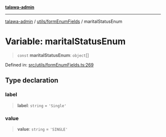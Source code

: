 [**talawa-admin**](../../../README.md)

***

[talawa-admin](../../../modules.md) / [utils/formEnumFields](../README.md) / maritalStatusEnum

# Variable: maritalStatusEnum

> `const` **maritalStatusEnum**: `object`[]

Defined in: [src/utils/formEnumFields.ts:269](https://github.com/bint-Eve/talawa-admin/blob/e05e1a03180dbbfc7ba850102958ea6b6cd4b01e/src/utils/formEnumFields.ts#L269)

## Type declaration

### label

> **label**: `string` = `'Single'`

### value

> **value**: `string` = `'SINGLE'`
